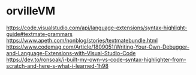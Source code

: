 # orvilleVM

https://code.visualstudio.com/api/language-extensions/syntax-highlight-guide#textmate-grammars
https://www.apeth.com/nonblog/stories/textmatebundle.html
https://www.codemag.com/Article/1809051/Writing-Your-Own-Debugger-and-Language-Extensions-with-Visual-Studio-Code
https://dev.to/ronsoak/i-built-my-own-vs-code-syntax-highlighter-from-scratch-and-here-s-what-i-learned-1h98